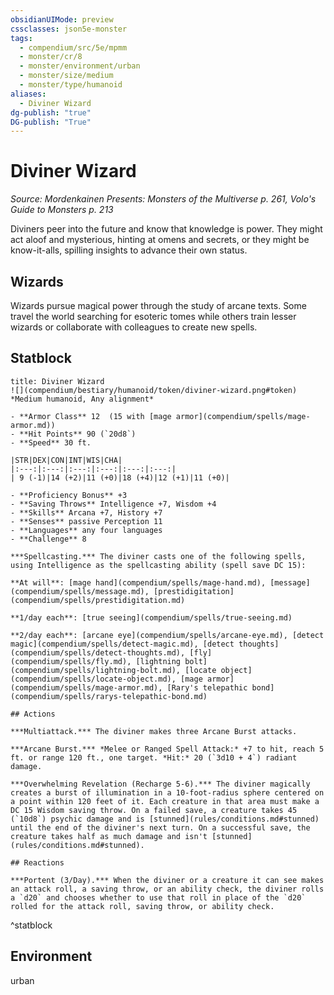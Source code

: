 ```yaml
---
obsidianUIMode: preview
cssclasses: json5e-monster
tags:
  - compendium/src/5e/mpmm
  - monster/cr/8
  - monster/environment/urban
  - monster/size/medium
  - monster/type/humanoid
aliases:
  - Diviner Wizard
dg-publish: "true"
DG-publish: "True"
---
```

# Diviner Wizard
*Source: Mordenkainen Presents: Monsters of the Multiverse p. 261, Volo's Guide to Monsters p. 213*  

Diviners peer into the future and know that knowledge is power. They might act aloof and mysterious, hinting at omens and secrets, or they might be know-it-alls, spilling insights to advance their own status.

## Wizards

Wizards pursue magical power through the study of arcane texts. Some travel the world searching for esoteric tomes while others train lesser wizards or collaborate with colleagues to create new spells.

## Statblock

```ad-statblock
title: Diviner Wizard
![](compendium/bestiary/humanoid/token/diviner-wizard.png#token)
*Medium humanoid, Any alignment*

- **Armor Class** 12  (15 with [mage armor](compendium/spells/mage-armor.md))
- **Hit Points** 90 (`20d8`)
- **Speed** 30 ft.

|STR|DEX|CON|INT|WIS|CHA|
|:---:|:---:|:---:|:---:|:---:|:---:|
| 9 (-1)|14 (+2)|11 (+0)|18 (+4)|12 (+1)|11 (+0)|

- **Proficiency Bonus** +3
- **Saving Throws** Intelligence +7, Wisdom +4
- **Skills** Arcana +7, History +7
- **Senses** passive Perception 11
- **Languages** any four languages
- **Challenge** 8

***Spellcasting.*** The diviner casts one of the following spells, using Intelligence as the spellcasting ability (spell save DC 15):

**At will**: [mage hand](compendium/spells/mage-hand.md), [message](compendium/spells/message.md), [prestidigitation](compendium/spells/prestidigitation.md)

**1/day each**: [true seeing](compendium/spells/true-seeing.md)

**2/day each**: [arcane eye](compendium/spells/arcane-eye.md), [detect magic](compendium/spells/detect-magic.md), [detect thoughts](compendium/spells/detect-thoughts.md), [fly](compendium/spells/fly.md), [lightning bolt](compendium/spells/lightning-bolt.md), [locate object](compendium/spells/locate-object.md), [mage armor](compendium/spells/mage-armor.md), [Rary's telepathic bond](compendium/spells/rarys-telepathic-bond.md)

## Actions

***Multiattack.*** The diviner makes three Arcane Burst attacks.

***Arcane Burst.*** *Melee or Ranged Spell Attack:* +7 to hit, reach 5 ft. or range 120 ft., one target. *Hit:* 20 (`3d10 + 4`) radiant damage.

***Overwhelming Revelation (Recharge 5-6).*** The diviner magically creates a burst of illumination in a 10-foot-radius sphere centered on a point within 120 feet of it. Each creature in that area must make a DC 15 Wisdom saving throw. On a failed save, a creature takes 45 (`10d8`) psychic damage and is [stunned](rules/conditions.md#stunned) until the end of the diviner's next turn. On a successful save, the creature takes half as much damage and isn't [stunned](rules/conditions.md#stunned).

## Reactions

***Portent (3/Day).*** When the diviner or a creature it can see makes an attack roll, a saving throw, or an ability check, the diviner rolls a `d20` and chooses whether to use that roll in place of the `d20` rolled for the attack roll, saving throw, or ability check. 
```
^statblock

## Environment

urban